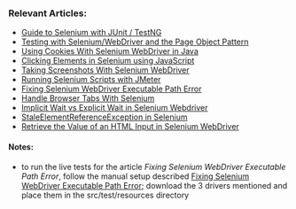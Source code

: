 ### Relevant Articles:

- [Guide to Selenium with JUnit / TestNG](http://www.baeldung.com/java-selenium-with-junit-and-testng)
- [Testing with Selenium/WebDriver and the Page Object Pattern](http://www.baeldung.com/selenium-webdriver-page-object)
- [Using Cookies With Selenium WebDriver in Java](https://www.baeldung.com/java-selenium-webdriver-cookies)
- [Clicking Elements in Selenium using JavaScript](https://www.baeldung.com/java-selenium-javascript)
- [Taking Screenshots With Selenium WebDriver](https://www.baeldung.com/java-selenium-screenshots)
- [Running Selenium Scripts with JMeter](https://www.baeldung.com/selenium-jmeter)
- [Fixing Selenium WebDriver Executable Path Error](https://www.baeldung.com/java-selenium-webdriver-path-error)
- [Handle Browser Tabs With Selenium](https://www.baeldung.com/java-handle-browser-tabs-selenium)
- [Implicit Wait vs Explicit Wait in Selenium Webdriver](https://www.baeldung.com/selenium-implicit-explicit-wait)
- [StaleElementReferenceException in Selenium](https://www.baeldung.com/selenium-staleelementreferenceexception)
- [Retrieve the Value of an HTML Input in Selenium WebDriver](https://www.baeldung.com/java-selenium-html-input-value)

#### Notes:
- to run the live tests for the article *Fixing Selenium WebDriver Executable Path Error*, follow the manual setup described 
[Fixing Selenium WebDriver Executable Path Error](https://www.baeldung.com/java-selenium-webdriver-path-error#manual-setup); download the 3
drivers mentioned and place them in the src/test/resources directory 
